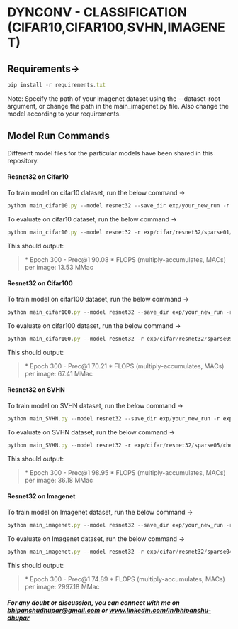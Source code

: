 
# DYNCONV - CLASSIFICATION (CIFAR10,CIFAR100,SVHN,IMAGENET)

## Requirements->
```javascript
pip install -r requirements.txt
```
Note: Specify the path of your imagenet dataset using the --dataset-root argument, or change the path in the main_imagenet.py file.
Also change the model according to your requirements. 


## Model Run Commands
Different model files for the particular models have been shared in this repository.

#### Resnet32 on Cifar10
To train model on cifar10 dataset, run the below command ->
```javascript
python main_cifar10.py --model resnet32 --save_dir exp/your_new_run -r exp/your_new_run --budget 0.1
```

To evaluate on cifar10 dataset, run the below command ->
```javascript
python main_cifar10.py --model resnet32 -r exp/cifar/resnet32/sparse01/checkpoint_best.pth -e
```
This should output:
>\* Epoch 300 - Prec@1 90.08
>\* FLOPS (multiply-accumulates, MACs) per image:  13.53 MMac

#### Resnet32 on Cifar100
To train model on cifar100 dataset, run the below command ->
```javascript
python main_cifar100.py --model resnet32 --save_dir exp/your_new_run -r exp/your_new_run --budget 0.9
```

To evaluate on cifar100 dataset, run the below command ->
```javascript
python main_cifar100.py --model resnet32 -r exp/cifar/resnet32/sparse09/checkpoint_best.pth -e
```
This should output:
>\* Epoch 300 - Prec@1 70.21
>\* FLOPS (multiply-accumulates, MACs) per image:  67.41 MMac

#### Resnet32 on SVHN
To train model on SVHN dataset, run the below command ->
```javascript
python main_SVHN.py --model resnet32 --save_dir exp/your_new_run -r exp/your_new_run --budget 0.5
```

To evaluate on SVHN dataset, run the below command ->
```javascript
python main_SVHN.py --model resnet32 -r exp/cifar/resnet32/sparse05/checkpoint_best.pth -e
```
This should output:
>\* Epoch 300 - Prec@1 98.95
>\* FLOPS (multiply-accumulates, MACs) per image:  36.18 MMac

#### Resnet32 on Imagenet
To train model on Imagenet dataset, run the below command ->
```javascript
python main_imagenet.py --model resnet32 --save_dir exp/your_new_run -r exp/your_new_run --budget 0.3
```

To evaluate on Imagenet dataset, run the below command ->
```javascript
python main_imagenet.py --model resnet32 -r exp/cifar/resnet32/sparse04/checkpoint_best.pth -e
```
This should output:
>\* Epoch 300 - Prec@1 74.89
>\* FLOPS (multiply-accumulates, MACs) per image:  2997.18 MMac



##### For any doubt or discussion, you can connect with me on bhipanshudhupar@gmail.com or www.linkedin.com/in/bhipanshu-dhupar






